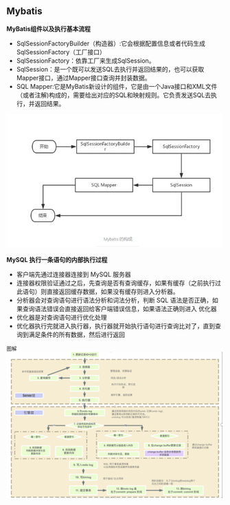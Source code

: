 ## Mybatis

**MyBatis组件以及执行基本流程**

- SqlSessionFactoryBuilder（构造器）:它会根据配置信息或者代码生成SqlSessionFactory（工厂接口）
- SqlSessionFactory：依靠工厂来生成SqlSession。
- SqlSession：是一个既可以发送SQL去执行并返回结果的，也可以获取Mapper接口，通过Mapper接口查询并封装数据。
- SQL Mapper:它是MyBatis新设计的组件，它是由一个Java接口和XML文件（或者注解)构成的，需要给出对应的SQL和映射规则。它负责发送SQL去执行，并返回结果。

![image-20220328144728063](resources/image-20220328144728063.png)

**MySQL 执行一条语句的内部执行过程**

* 客户端先通过连接器连接到 MySQL 服务器
* 连接器权限验证通过之后，先查询是否有查询缓存，如果有缓存（之前执行过此语句）则直接返回缓存数据，如果没有缓存则进入分析器。
* 分析器会对查询语句进行语法分析和词法分析，判断 SQL 语法是否正确，如果查询语法错误会直接返回给客户端错误信息，如果语法正确则进入
  优化器
* 优化器是对查询语句进行优化处理
* 优化器执行完就进入执行器，执行器就开始执行语句进行查询比对了，直到查询到满足条件的所有数据，然后进行返回

`图解`![image-20220328152537202](resources/image-20220328152537202.png)

